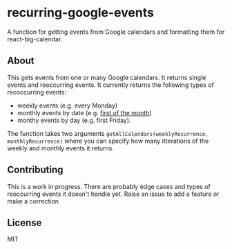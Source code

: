 # recurring-google-events
A function for getting events from Google calendars and formatting them for react-big-calendar.

## About
This gets events from one or many Google calendars. It returns single events and reoccurring events. It currently returns the following types of recoccurring events:

  * weekly events (e.g. every Monday)
  * monthly events by date (e.g. [first of the month](https://www.youtube.com/watch?v=PArF9k2SbQk))
  * monthy events by day (e.g. first Friday).

The function takes two arguments `getAllCalendars(weeklyRecurrence, monthlyRecurrence)` where you can specify how many itterations of the weekly and monthly events it returns.

## Contributing
This is a work in progress. There are probably edge cases and types of reoccurring events it doesn't handle yet. Raise an issue to add a feature or make a correction

## License
MIT
